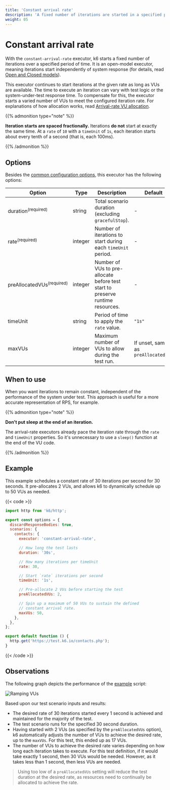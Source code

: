 ```yaml
---
title: 'Constant arrival rate'
description: 'A fixed number of iterations are started in a specified period of time.'
weight: 05
---
```


# Constant arrival rate

With the `constant-arrival-rate` executor, k6 starts a fixed number of iterations over a specified period of time.
It is an open-model executor, meaning iterations start independently of system response (for details, read
[Open and Closed models](https://grafana.com/docs/k6/<K6_VERSION>/using-k6/scenarios/concepts/open-vs-closed)).

This executor continues to start iterations at the given rate as long as VUs are available.
The time to execute an iteration can vary with test logic or the system-under-test response time.
To compensate for this, the executor starts a varied number of VUs to meet the configured iteration rate.
For explanations of how allocation works, read [Arrival-rate VU allocation](https://grafana.com/docs/k6/<K6_VERSION>/using-k6/scenarios/concepts/arrival-rate-vu-allocation).

{{% admonition type="note" %}}

**Iteration starts are spaced fractionally.**
Iterations **do not** start at exactly the same time.
At a `rate` of `10` with a `timeUnit` of `1s`, each iteration starts about every tenth of a second (that is, each 100ms).

{{% /admonition %}}

## Options

Besides the [common configuration options](https://grafana.com/docs/k6/<K6_VERSION>/using-k6/scenarios#options),
this executor has the following options:

| Option                               | Type    | Description                                                                    | Default                             |
|--------------------------------------|---------|--------------------------------------------------------------------------------|-------------------------------------|
| duration<sup>(required)</sup>        | string  | Total scenario duration (excluding `gracefulStop`).                            | -                                   |
| rate<sup>(required)</sup>            | integer | Number of iterations to start during each `timeUnit` period.                   | -                                   |
| preAllocatedVUs<sup>(required)</sup> | integer | Number of VUs to pre-allocate before test start to preserve runtime resources. | -                                   |
| timeUnit                             | string  | Period of time to apply the `rate` value.                                      | `"1s"`                              |
| maxVUs                               | integer | Maximum number of VUs to allow during the test run.                            | If unset, same as `preAllocatedVUs` |

## When to use

When you want iterations to remain constant, independent of the performance of the system under test.
This approach is useful for a more accurate representation of RPS, for example.

{{% admonition type="note" %}}

**Don't put sleep at the end of an iteration.**

The arrival-rate executors already pace the iteration rate through the `rate` and `timeUnit` properties.
So it's unnecessary to use a `sleep()` function at the end of the VU code.

{{% /admonition %}}

## Example

This example schedules a constant rate of 30 iterations per second for 30 seconds.
It pre-allocates 2 VUs, and allows k6 to dynamically schedule up to 50 VUs as needed.

{{< code >}}

```javascript
import http from 'k6/http';

export const options = {
  discardResponseBodies: true,
  scenarios: {
    contacts: {
      executor: 'constant-arrival-rate',

      // How long the test lasts
      duration: '30s',

      // How many iterations per timeUnit
      rate: 30,

      // Start `rate` iterations per second
      timeUnit: '1s',

      // Pre-allocate 2 VUs before starting the test
      preAllocatedVUs: 2,

      // Spin up a maximum of 50 VUs to sustain the defined
      // constant arrival rate.
      maxVUs: 50,
    },
  },
};

export default function () {
  http.get('https://test.k6.io/contacts.php');
}
```

{{< /code >}}

## Observations

The following graph depicts the performance of the [example](#example) script:

![Ramping VUs](/media/docs/k6-oss/constant-arrival-rate.png)

Based upon our test scenario inputs and results:

- The desired rate of 30 iterations started every 1 second is achieved and maintained for the majority of the test.
- The test scenario runs for the specified 30 second duration.
- Having started with 2 VUs (as specified by the `preAllocatedVUs` option), k6 automatically adjusts the number of VUs to achieve the desired rate, up to the `maxVUs`. For this test, this ended up as 17 VUs.
- The number of VUs to achieve the desired rate varies depending on how long each iteration takes to execute. For this test definition, if it would take exactly 1 second, then 30 VUs would be needed. However, as it takes less than 1 second, then less VUs are needed.

> Using too low of a `preAllocatedVUs` setting will reduce the test duration at the desired rate, as resources need to continually be allocated to achieve the rate.
